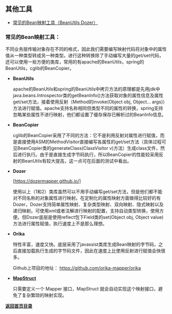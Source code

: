 ## 其他工具

- [常见的Bean映射工具（BeanUtils Dozer）](#常见的Bean映射工具)

### 常见的Bean映射工具：

不同业务层传输对象存在不同的格式，因此我们需要编写映射代码将对象中的属性值从一种类型转成另一种类型。进行这种转换除了手动编写大量的get/set代码，还可以使用一些方便的类库，常用的有apache的BeanUtils，spring的BeanUtils，cglib的BeanCopier。

- **BeanUtils**

    apache的BeanUtils和spring的BeanUtils中拷贝方法的原理都是先用jdk中 java.beans.Introspector类的getBeanInfo()方法获取对象的属性信息及属性get/set方法，接着使用反射（Method的invoke(Object obj, Object... args)）方法进行赋值。apache支持名称相同但类型不同的属性的转换，spring支持忽略某些属性不进行映射，他们都设置了缓存保存已解析过的BeanInfo信息。

- **BeanCopier**
    
    cglib的BeanCopier采用了不同的方法：它不是利用反射对属性进行赋值，而是直接使用ASM的MethodVisitor直接编写各属性的get/set方法（具体过程可见BeanCopier类的generateClass(ClassVisitor v)方法）生成class文件，然后进行执行。由于是直接生成字节码执行，所以BeanCopier的性能较采用反射的BeanUtils有较大提高，这一点可在后面的测试中看出。

- **Dozer**

    [https://dozermapper.github.io/]
    
    使用以上（1和2）类库虽然可以不用手动编写get/set方法，但是他们都不能对不同名称的对象属性进行映射。在定制化的属性映射方面做得比较好的有Dozer，Dozer支持简单属性映射、复杂类型映射、双向映射、隐式映射以及递归映射。可使用xml或者注解进行映射的配置，支持自动类型转换，使用方便。但Dozer底层是使用reflect包下Field类的set(Object obj, Object value)方法进行属性赋值，执行速度上不是那么理想。

- **Orika**

    特性丰富，速度又快。底层采用了javassist类库生成Bean映射的字节码，之后直接加载执行生成的字节码文件，因此在速度上比使用反射进行赋值会快很多。
    
    Github上项目的地址： <https://github.com/orika-mapper/orika>

- [**MapStruct**](http://mapstruct.org/)
    
    只需要定义一个 Mapper 接口，MapStruct 就会自动实现这个映射接口，避免了复杂繁琐的映射实现。



[**返回首页目录**](README.md)